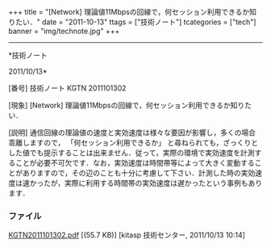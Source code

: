 ﻿+++
title = "[Network] 理論値11Mbpsの回線で，何セッション利用できるか知りたい．"
date = "2011-10-13"
ttags = ["技術ノート"]
tcategories = ["tech"]
banner = "img/technote.jpg"
+++

-----------------------------------------------------------------------------------------------------------------------------

*技術ノート

2011/10/13*


[番号]
技術ノート KGTN 2011101302

[現象]
[Network] 理論値11Mbpsの回線で，何セッション利用できるか知りたい．

[説明]
通信回線の理論値の速度と実効速度は様々な要因が影響し，多くの場合乖離しますので，
「何セッション利用できるか」
と尋ねられても，ざっくりとした値でも提示することは出来ません．従って，実際の環境で実効速度を計測することが必要不可欠です．なお，実効速度は時間帯等によって大きく変動することがありますので，その辺のことも十分に考慮して下さい．計測した時の実効速度は速かったが，実際に利用する時間帯の実効速度は遅かったという事例もあります．


### ファイル

 
 


[KGTN2011101302.pdf](http://techreport.kitasp.net/attachments/download/657/KGTN2011101302.pdf)
 [(55.7 KB)] [kitasp 技術センター, 2011/10/13
10:14]


 


 


